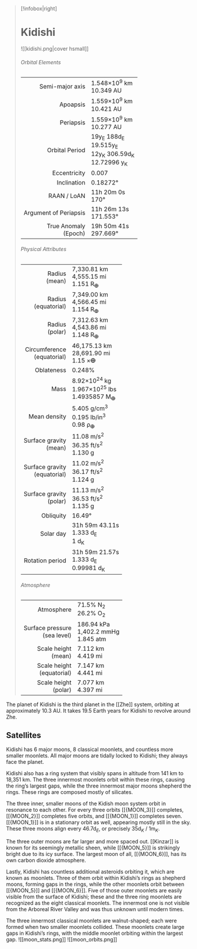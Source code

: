 ---
---
> [!infobox|right]
>
> # Kidishi
> ![[kidishi.png|cover hsmall]]
> ###### Orbital Elements
> |  |  |
> | ---: | ---- |
> |Semi-major axis|1.548×10<sup>9</sup> km</br>10.349 AU|
> |Apoapsis|1.559×10<sup>9</sup> km</br>10.421 AU|
> |Periapsis|1.559×10<sup>9</sup> km</br>10.277 AU|
> |Orbital Period|19y<sub>E</sub> 188d<sub>E</sub></br>19.515y<sub>E</sub></br>12y<sub>K</sub> 306.59d<sub>K</sub></br>12.72996 y<sub>K</sub>|
> |Eccentricity|0.007|
> |Inclination|0.18272°|
> |RAAN / LoAN|11h 20m 0s</br>170°|
> |Argument of Periapsis|11h 26m 13s</br>171.553°|
> |True Anomaly</br>(Epoch)|19h 50m 41s</br>297.669°|
> ###### Physical Attributes
> |  |  |
> | ---: | ---- |
> |Radius</br>(mean)|7,330.81 km</br>4,555.15 mi</br>1.151 R<sub>ⴲ</sub>|
> |Radius</br>(equatorial)|7,349.00 km</br>4,566.45 mi</br>1.154 R<sub>ⴲ</sub>|
> |Radius</br>(polar)|7,312.63 km</br>4,543.86 mi</br>1.148 R<sub>ⴲ</sub>|
> |Circumference</br>(equatorial)|46,175.13 km</br>28,691.90 mi</br>1.15 ×ⴲ|
> |Oblateness|0.248%|
> |Mass|8.92×10<sup>24</sup> kg</br>1.967×10<sup>25</sup> lbs</br>1.4935857 M<sub>ⴲ</sub>|
> |Mean density|5.405 g/cm<sup>3</sup></br>0.195 lb/in<sup>3</sup></br>0.98 ρ<sub>ⴲ</sub>|
> |Surface gravity</br>(mean)|11.08 m/s<sup>2</sup></br>36.35 ft/s<sup>2</sup></br>1.130 g|
> |Surface gravity</br>(equatorial)|11.02 m/s<sup>2</sup></br>36.17 ft/s<sup>2</sup></br>1.124 g|
> |Surface gravity</br>(polar)|11.13 m/s<sup>2</sup></br>36.53 ft/s<sup>2</sup></br>1.135 g|
> |Obliquity|16.49°|
> |Solar day|31h 59m 43.11s</br>1.333 d<sub>E</sub></br>1 d<sub>K</sub>|
> |Rotation period|31h 59m 21.57s</br>1.333 d<sub>E</sub></br>0.99981 d<sub>K</sub>|
> ###### Atmosphere
> |  |  |
> | ---: | ---- |
> |Atmosphere|71.5% N<sub>2</sub></br>26.2% O<sub>2</sub>|
> |Surface pressure</br>(sea level)|186.94 kPa</br>1,402.2 mmHg</br>1.845 atm|
> |Scale height</br>(mean)|7.112 km</br>4.419 mi|
> |Scale height</br>(equatorial)|7.147 km</br>4.441 mi|
> |Scale height</br>(polar)|7.077 km</br>4.397 mi|

The planet of Kidishi is the third planet in the [[Zhe]] system, orbiting at approximately 10.3 AU. It takes 19.5 Earth years for Kidishi to revolve around Zhe.
## Satellites
Kidishi has 6 major moons, 8 classical moonlets, and countless more smaller moonlets. All major moons are tidally locked to Kidishi; they always face the planet.

Kidishi also has a ring system that visibly spans in altitude from 141 km to 18,351 km. The three innermost moonlets orbit within these rings, causing the ring’s largest gaps, while the three innermost major moons shepherd the rings. These rings are composed mostly of silicates.

The three inner, smaller moons of the Kidish moon system orbit in resonance to each other. For every three orbits [[{MOON_3}]] completes, [[{MOON_2}]] completes five orbits, and [[{MOON_1}]] completes seven. [[{MOON_1}]] is in a stationary orbit as well, appearing mostly still in the sky. These three moons align every 46.7d$_E$, or precisely 35d$_K$ / 1m$_K$.

The three outer moons are far larger and more spaced out. [[Kinzar]] is known for its seemingly metallic sheen, while [[{MOON_5}]] is strikingly bright due to its icy surface. The largest moon of all, [[{MOON_6}]], has its own carbon dioxide atmosphere.

Lastly, Kidishi has countless additional asteroids orbiting it, which are known as moonlets. Three of them orbit within Kidishi’s rings as shepherd moons, forming gaps in the rings, while the other moonlets orbit between [[{MOON_5}]] and [[{MOON_6}]]. Five of those outer moonlets are easily visible from the surface of Kidishi; these and the three ring moonlets are recognized as the eight classical moonlets. The innermost one is not visible from the Arboreal River Valley and was thus unknown until modern times.

The three innermost classical moonlets are walnut-shaped; each were formed when two smaller moonlets collided. These moonlets create large gaps in Kidishi’s rings, with the middle moonlet orbiting within the largest gap.
![[moon_stats.png]]
![[moon_orbits.png]]